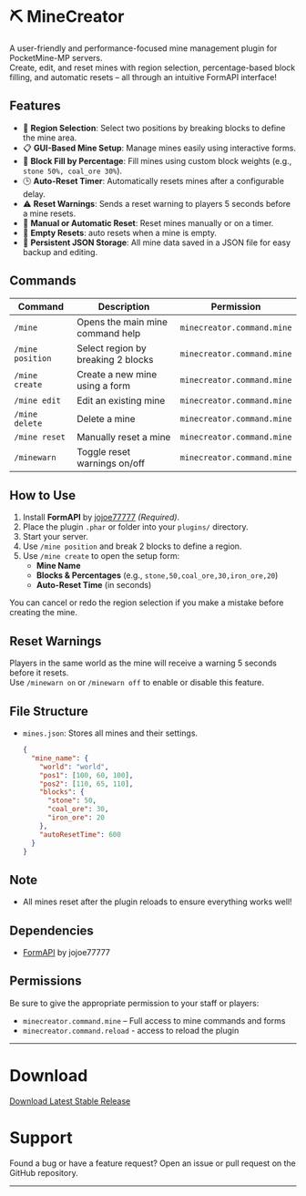 # ⛏️ MineCreator

A user-friendly and performance-focused mine management plugin for PocketMine-MP servers.  
Create, edit, and reset mines with region selection, percentage-based block filling, and automatic resets – all through an intuitive FormAPI interface!

## Features
- 📐 **Region Selection**: Select two positions by breaking blocks to define the mine area.
- 📋 **GUI-Based Mine Setup**: Manage mines easily using interactive forms.
- 🧱 **Block Fill by Percentage**: Fill mines using custom block weights (e.g., `stone 50%, coal_ore 30%`).
- 🕒 **Auto-Reset Timer**: Automatically resets mines after a configurable delay.
- ⚠️ **Reset Warnings**: Sends a reset warning to players 5 seconds before a mine resets.
- 🔁 **Manual or Automatic Reset**: Reset mines manually or on a timer.
- 🧼 **Empty Resets**: auto resets when a mine is empty.
- 💾 **Persistent JSON Storage**: All mine data saved in a JSON file for easy backup and editing.

## Commands
| Command          | Description                          | Permission                   |
|------------------|--------------------------------------|------------------------------|
| `/mine`          | Opens the main mine command help     | `minecreator.command.mine`   |
| `/mine position` | Select region by breaking 2 blocks   | `minecreator.command.mine`   |
| `/mine create`   | Create a new mine using a form       | `minecreator.command.mine`   |
| `/mine edit`     | Edit an existing mine                | `minecreator.command.mine`   |
| `/mine delete`   | Delete a mine                        | `minecreator.command.mine`   |
| `/mine reset`    | Manually reset a mine                | `minecreator.command.mine`   |
| `/minewarn`      | Toggle reset warnings on/off         | `minecreator.command.mine`   |

## How to Use
1. Install **FormAPI** by [jojoe77777](https://github.com/jojoe77777/FormAPI) *(Required)*.
2. Place the plugin `.phar` or folder into your `plugins/` directory.
3. Start your server.
4. Use `/mine position` and break 2 blocks to define a region.
5. Use `/mine create` to open the setup form:
   - **Mine Name**
   - **Blocks & Percentages** (e.g., `stone,50,coal_ore,30,iron_ore,20`)
   - **Auto-Reset Time** (in seconds)

You can cancel or redo the region selection if you make a mistake before creating the mine.

## Reset Warnings
Players in the same world as the mine will receive a warning 5 seconds before it resets.  
Use `/minewarn on` or `/minewarn off` to enable or disable this feature.

## File Structure
- `mines.json`: Stores all mines and their settings.
  ```json
  {
    "mine_name": {
      "world": "world",
      "pos1": [100, 60, 100],
      "pos2": [110, 65, 110],
      "blocks": {
        "stone": 50,
        "coal_ore": 30,
        "iron_ore": 20
      },
      "autoResetTime": 600
    }
  }
  ```
## Note
- All mines reset after the plugin reloads to ensure everything works well!

## Dependencies
- [FormAPI](https://github.com/jojoe77777/FormAPI) by jojoe77777

## Permissions
Be sure to give the appropriate permission to your staff or players:
- `minecreator.command.mine` – Full access to mine commands and forms
- `minecreator.command.reload` - access to reload the plugin

---

# Download
[Download Latest Stable Release](https://poggit.pmmp.io/r/255502/MineCreator_dev-4.phar)

# Support
Found a bug or have a feature request? Open an issue or pull request on the GitHub repository.

---
